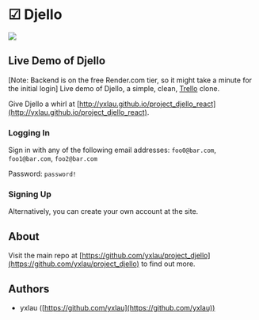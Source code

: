 # ☑︎ Djello
![](https://user-images.githubusercontent.com/22121223/33110355-3769d06c-cf82-11e7-827f-249ee6fb7258.png)

## Live Demo of Djello
[Note: Backend is on the free Render.com tier, so it might take a minute for the initial login]
Live demo of Djello, a simple, clean, [Trello](http://trello.com) clone.

Give Djello a whirl at [http://yxlau.github.io/project_djello_react](http://yxlau.github.io/project_djello_react). 

### Logging In
Sign in with any of the following email addresses: `foo0@bar.com`, `foo1@bar.com`, `foo2@bar.com`

Password: `password!`

### Signing Up
Alternatively, you can create your own account at the site.

## About
Visit the main repo at [https://github.com/yxlau/project_djello](https://github.com/yxlau/project_djello) to find out more.

## Authors
- yxlau ([https://github.com/yxlau](https://github.com/yxlau))
